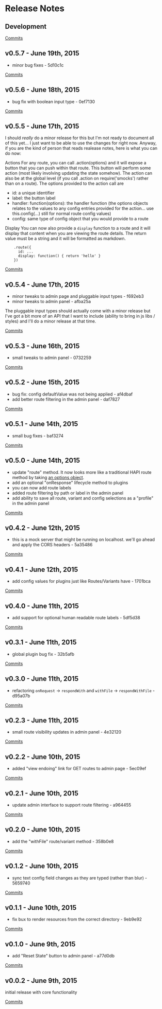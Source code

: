 # Release Notes

## Development

[Commits](https://github.com/jhudson8/smocks/compare/v0.5.7...master)

## v0.5.7 - June 19th, 2015
- minor bug fixes - 5d10c1c


[Commits](https://github.com/jhudson8/smocks/compare/v0.5.6...v0.5.7)

## v0.5.6 - June 18th, 2015
- bug fix with boolean input type - 0ef7130


[Commits](https://github.com/jhudson8/smocks/compare/v0.5.5...v0.5.6)

## v0.5.5 - June 17th, 2015
I should *really* do a minor release for this but I'm not ready to document all of this yet... I just want to be able to use the changes for right now.  Anyway, if you are the kind of person that reads realease notes, here is what you can do now:

Actions
For any route, you can call .action(options) and it will expose a button that you can push within that route.  This button will perform some action (most likely involving updating the state somehow).  The action can also be at the global level (if you call .action on require('smocks') rather than on a route).  The options provided to the action call are

* id: a unique identifier
* label: the button label
* handler: function(options): the handler function (the options objects relates to the values to any config entries provided for the action... use this.config(...) still for normal route config values)
* config: same type of config object that you would provide to a route


Display
You can now also provide a ```display``` function to a route and it will display that content when you are viewing the route details.  The return value must be a string and it will be formatted as markdown.

```
    .route({
      id: ...
      display: function() { return 'hello' }
    })
```

[Commits](https://github.com/jhudson8/smocks/compare/v0.5.4...v0.5.5)

## v0.5.4 - June 17th, 2015
- minor tweaks to admin page and pluggable input types - f692eb3
- minor tweaks to admin panel - afba25a

The pluggable input types should actually come with a minor release but I've got a bit more of an API that I want to include (ability to bring in js libs / styles) and I'll do a minor release at that time.

[Commits](https://github.com/jhudson8/smocks/compare/v0.5.3...v0.5.4)

## v0.5.3 - June 16th, 2015
- small tweaks to admin panel - 0732259


[Commits](https://github.com/jhudson8/smocks/compare/v0.5.2...v0.5.3)

## v0.5.2 - June 15th, 2015
- bug fix: config defaultValue was not being applied - af4dbaf
- add better route filtering in the admin panel - daf7827


[Commits](https://github.com/jhudson8/smocks/compare/v0.5.1...v0.5.2)

## v0.5.1 - June 14th, 2015
- small bug fixes - baf3274


[Commits](https://github.com/jhudson8/smocks/compare/v0.5.0...v0.5.1)

## v0.5.0 - June 14th, 2015
- update "route" method.  It now looks more like a traditional HAPI route method by taking [an options object](http://hapijs.com/api#serverrouteoptions).
- add an optional "onResponse" lifecycle method to plugins
- you can now add route labels
- added route filtering by path or label in the admin panel
- add ability to save all route, variant and config selections as a "profile" in the admin panel


[Commits](https://github.com/jhudson8/smocks/compare/v0.4.2...v0.5.0)

## v0.4.2 - June 12th, 2015
- this is a mock server that might be running on localhost.  we'll go ahead and apply the CORS headers - 5a35486


[Commits](https://github.com/jhudson8/smocks/compare/v0.4.1...v0.4.2)

## v0.4.1 - June 12th, 2015
- add config values for plugins just like Routes/Variants have - 1701bca


[Commits](https://github.com/jhudson8/smocks/compare/v0.4.0...v0.4.1)

## v0.4.0 - June 11th, 2015
- add support for optional human readable route labels - 5df5d38


[Commits](https://github.com/jhudson8/smocks/compare/v0.3.1...v0.4.0)

## v0.3.1 - June 11th, 2015
- global plugin bug fix - 32b5afb


[Commits](https://github.com/jhudson8/smocks/compare/v0.3.0...v0.3.1)

## v0.3.0 - June 11th, 2015
- refactoring ```onRequest``` -> ```respondWith``` and ```withFile``` -> ```respondWithFile``` - d95a07b


[Commits](https://github.com/jhudson8/smocks/compare/v0.2.3...v0.3.0)

## v0.2.3 - June 11th, 2015
- small route visibility updates in admin panel - 4e32120


[Commits](https://github.com/jhudson8/smocks/compare/v0.2.2...v0.2.3)

## v0.2.2 - June 10th, 2015
- added "view endoing" link for GET routes to  admin page - 5ec09ef


[Commits](https://github.com/jhudson8/smocks/compare/v0.2.1...v0.2.2)

## v0.2.1 - June 10th, 2015
- update admin interface to support route filtering - a964455


[Commits](https://github.com/jhudson8/smocks/compare/v0.2.0...v0.2.1)

## v0.2.0 - June 10th, 2015
- add the "withFile" route/variant method - 358b0e8


[Commits](https://github.com/jhudson8/smocks/compare/v0.1.2...v0.2.0)

## v0.1.2 - June 10th, 2015
- sync text config field changes as they are typed (rather than blur) - 5659740


[Commits](https://github.com/jhudson8/smocks/compare/v0.1.1...v0.1.2)

## v0.1.1 - June 10th, 2015
- fix bux to render resources from the correct directory - 9eb9e92


[Commits](https://github.com/jhudson8/smocks/compare/v0.1.0...v0.1.1)

## v0.1.0 - June 9th, 2015
- add "Reset State" button to admin panel - a77d0db


[Commits](https://github.com/jhudson8/smocks/compare/v0.0.2...v0.1.0)

## v0.0.2 - June 9th, 2015
initial release with core functionality


[Commits](https://github.com/jhudson8/smocks/compare/4e1adec...v0.0.2)
